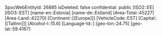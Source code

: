 ﻿---
location: [59.4167,24.75]
type: Country
tags:
- geo/Country
---
SpocWebEntityId: 26885
isDeleted: false
confidential: public
[ISO2::EE]
[ISO3::EST]
[name-en::Estonia]
[name-de::Estland]
[Area-Total::45227]
[Area-Land::42270]
[Continent::[[Europe]]]
[VehicleCode::EST]
[Capital::[[Tallinn]]]
[Alcohol-l::15.6]
[Language-Id::]
[geo-lon::24.75]
[geo-lat::59.4167]

